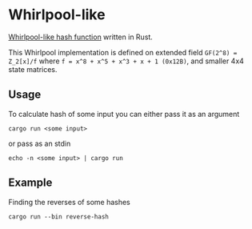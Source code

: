 # Whirlpool-like

[Whirlpool-like hash function](https://en.wikipedia.org/wiki/Whirlpool_(hash_function)) written in Rust.

This Whirlpool implementation is defined on extended field `GF(2^8) = Z_2[x]/f` where `f = x^8 + x^5 + x^3 + x + 1 (0x12B)`, and smaller 4x4 state matrices.

## Usage

To calculate hash of some input you can either pass it as an argument

```
cargo run <some input>
```

or pass as an stdin

```
echo -n <some input> | cargo run
```


## Example

Finding the reverses of some hashes

```
cargo run --bin reverse-hash
```
